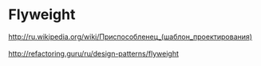 <h1>Flyweight</h1>

<http://ru.wikipedia.org/wiki/Приспособленец_(шаблон_проектирования)>
<br/>
<br/>
<http://refactoring.guru/ru/design-patterns/flyweight>